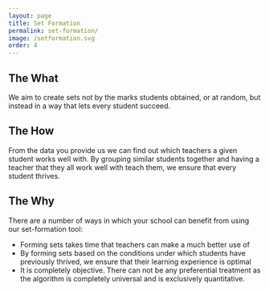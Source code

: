```yaml
---
layout: page
title: Set Formation
permalink: set-formation/
image: /setformation.svg
order: 4
---
```


## The What

We aim to create sets not by the marks students obtained, or at random, but instead in a way that lets every student succeed. 

## The How 

From the data you provide us we can find out which teachers a given student works well with. By grouping similar students together and having a teacher that they all work well with teach them, we ensure that every student thrives.

## The Why 

There are a number of ways in which your school can benefit from using our set-formation tool:

<ul>
<li>Forming sets takes time that teachers can make a much better use of</li>
<li>By forming sets based on the conditions under which students have previously thrived, we ensure that their learning experience is optimal</li>
<li>It is completely objective. There can not be any preferential treatment as the algorithm is completely universal and is exclusively quantitative.</li>
</ul>
